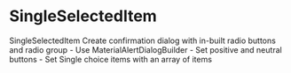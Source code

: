 # SingleSelectedItem
SingleSelectedItem
Create confirmation dialog with in-built radio
buttons and radio group - Use MaterialAlertDialogBuilder - 
Set positive and neutral buttons - Set Single choice items with an array of items 

